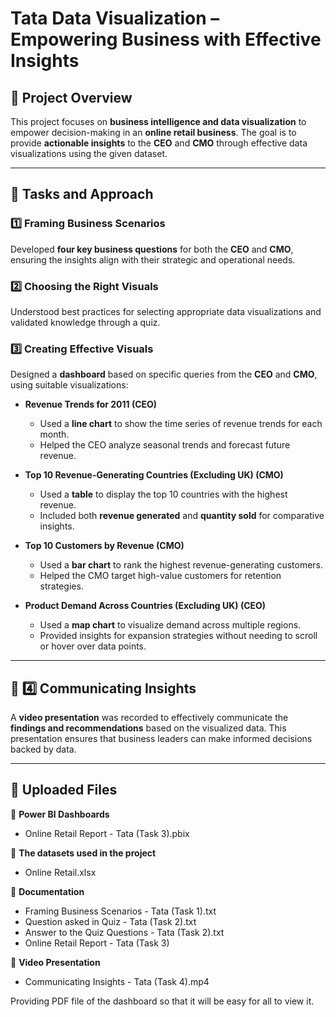 # Tata Data Visualization – Empowering Business with Effective Insights  

## 📌 Project Overview  
This project focuses on **business intelligence and data visualization** to empower decision-making in an **online retail business**. The goal is to provide **actionable insights** to the **CEO** and **CMO** through effective data visualizations using the given dataset.  

---

## 📝 Tasks and Approach  

### 1️⃣ Framing Business Scenarios  
Developed **four key business questions** for both the **CEO** and **CMO**, ensuring the insights align with their strategic and operational needs.  

### 2️⃣ Choosing the Right Visuals  
Understood best practices for selecting appropriate data visualizations and validated knowledge through a quiz.  

### 3️⃣ Creating Effective Visuals  
Designed a **dashboard** based on specific queries from the **CEO** and **CMO**, using suitable visualizations:  

- **Revenue Trends for 2011 (CEO)**  
  - Used a **line chart** to show the time series of revenue trends for each month.  
  - Helped the CEO analyze seasonal trends and forecast future revenue.  

- **Top 10 Revenue-Generating Countries (Excluding UK) (CMO)**  
  - Used a **table** to display the top 10 countries with the highest revenue.  
  - Included both **revenue generated** and **quantity sold** for comparative insights.  

- **Top 10 Customers by Revenue (CMO)**  
  - Used a **bar chart** to rank the highest revenue-generating customers.  
  - Helped the CMO target high-value customers for retention strategies.  

- **Product Demand Across Countries (Excluding UK) (CEO)**  
  - Used a **map chart** to visualize demand across multiple regions.  
  - Provided insights for expansion strategies without needing to scroll or hover over data points.  

---

## 📢 4️⃣ Communicating Insights  
A **video presentation** was recorded to effectively communicate the **findings and recommendations** based on the visualized data. This presentation ensures that business leaders can make informed decisions backed by data.  

---

## 📂 Uploaded Files

📌 **Power BI Dashboards** 
- Online Retail Report - Tata (Task 3).pbix

📌 **The datasets used in the project**
- Online Retail.xlsx

📌 **Documentation**
- Framing Business Scenarios - Tata (Task 1).txt
- Question asked in Quiz - Tata (Task 2).txt
- Answer to the Quiz Questions - Tata (Task 2).txt
- Online Retail Report - Tata (Task 3)

📌 **Video Presentation**
- Communicating Insights - Tata (Task 4).mp4

Providing PDF file of the dashboard so that it will be easy for all to view it.

